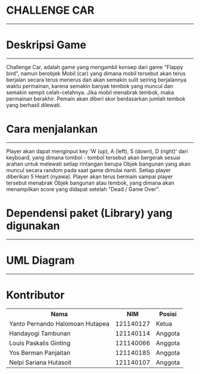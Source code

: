 # CHALLENGE CAR
---
# Deskripsi Game
---
Challenge Car, adalah game yang mengambil konsep dari game "Flappy bird", namun berobjek Mobil (car) yang dimana mobil tersebut akan terus berjalan secara terus menerus dan akan semakin sulit seiring berjalannya waktu permainan, karena semakin banyak tembok yang muncul dan semakin sempit celah-celahnya. Jika mobil menabrak tembok, maka permainan berakhir. Pemain akan diberi skor berdasarkan jumlah tembok yang berhasil dilewati.

# Cara menjalankan
---
Player akan dapat menginput key 'W (up), A (left), S (down), D (right)' dari keyboard, yang dimana tombol - tombol tersebut akan bergerak sesuai arahan untuk melewati setiap rintangan berupa Objek bangunan yang akan muncul secara random pada saat game dimulai nanti. Setiap player diberikan 5 Heart (nyawa). Player akan terus bermain sampai player tersebut menabrak Objek bangunan atau tembok, yang dimana akan menampilkan score yang didapat setelah "Dead / Game Over".

# Dependensi paket (Library) yang digunakan
---

# UML Diagram
---

# Kontributor
<table>
  <tr>
    <th>Nama</th>
    <th>NIM </th>
    <th>Posisi</th>
  </tr>
  
  <tr>
    <td>Yanto Pernando Halomoan Hutapea</td>
    <td>121140127</td>
    <td>Ketua</td>
  </tr>
   <tr>
    <td>Handayogi Tambunan</td>
    <td>121140114</td>
    <td>Anggota</td>
  </tr>
  <tr>
    <td>Louis Paskalis Ginting</td>
    <td>121140066</td>
    <td>Anggota</td>
  </tr>
  <tr>
    <td>Yos Berman Panjaitan</td>
    <td>121140185</td>
    <td>Anggota</td>
  </tr>
  <tr>
    <td>Nelpi Sariana Hutasoit</td>
    <td>121140107</td>
    <td>Anggota</td>
  </tr>
</table>
